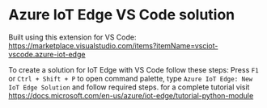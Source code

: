 # Azure IoT Edge VS Code solution
Built using this extension for VS Code: https://marketplace.visualstudio.com/items?itemName=vsciot-vscode.azure-iot-edge

To create a solution for IoT Edge with VS Code follow these steps:
Press `F1` or `Ctrl + Shift + P` to open command palette, type `Azure IoT Edge: New IoT Edge Solution` and follow required steps.
for a complete tutorial visit https://docs.microsoft.com/en-us/azure/iot-edge/tutorial-python-module